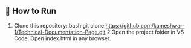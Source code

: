 


## 📖 How to Run
1. Clone this repository:
   bash
   git clone https://github.com/kameshwar-1/Technical-Documentation-Page.git
2.Open the project folder in VS Code.
Open index.html in any browser.
